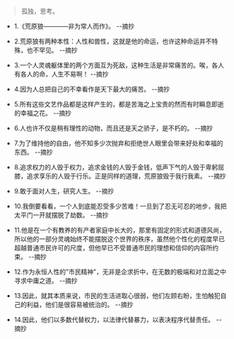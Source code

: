 >孤独，思考。

- 1.《荒原狼————非为常人而作》。 --摘抄

- 2.荒原狼有两种本性：人性和兽性，这就是他的命运，也许这种命运并不特殊，也不罕见。 --摘抄

- 3.一个人灵魂躯体里的两个方面互为死敌，这种生活是非常痛苦的。唉，各人有各人的命，人生不易啊！ --摘抄

- 4.因为人总把自己的不幸看作是天下最大的痛苦。 --摘抄

- 5.所有这些文艺作品都是这样产生的，都是苦海之上宝贵的然而有时瞬息即逝的幸福之花。 --摘抄

- 6.人也许不仅是稍有理性的动物，而且还是天之骄子，是不朽的。 --摘抄

- 7.为了维持他的自由，他不知多少次抛弃和拒绝世人眼里会带来好处和幸福的东西。 --摘抄

- 8.追求权力的人毁于权力，追求金钱的人毁于金钱，低声下气的人毁于卑躬屈膝，追求享乐的人毁于行乐。正是同样的道理，荒原狼毁于我行我素。 --摘抄

- 9.敢于面对人生，研究人生。 --摘抄

- 10.我倒要看看，一个人到底能忍受多少苦难！一旦到了忍无可忍的地步，我把太平门一开就摆脱了劫数。 --摘抄

- 11.他是在一个有教养的有产者家庭中长大的，那里有固定的形式和道德风尚，所以他的一部分灵魂始终不能摆脱这个世界的秩序，虽然他个性化的程度早已超越普通市民许可的尺度，但他早已不受普通市民的理想和信仰的内容所约束。 --摘抄

- 12.作为永恒人性的"市民精神"，无非是企求折中，在无数的极端和对立面之中寻求中庸之道。 --摘抄

- 13.因此，就其本质来说，市民的生活进取心很弱，他们左顾右盼，生怕触犯自己的利益，他们是很容易被统治的。 --摘抄

- 14.因此，他们以多数代替权力，以法律代替暴力，以表决程序代替责任。 --摘抄
